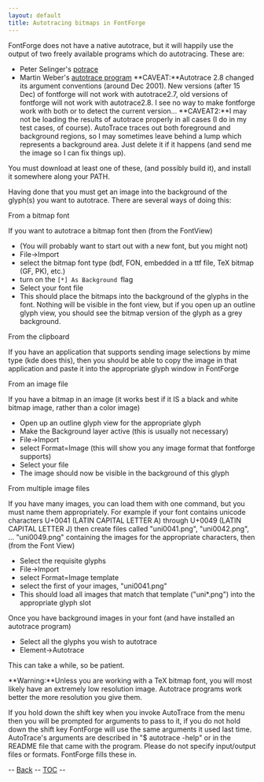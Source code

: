 ```yaml
---
layout: default
title: Autotracing bitmaps in FontForge
---
```


FontForge does not have a native autotrace, but it will happily use the
output of two freely available programs which do autotracing. These are:

-   Peter Selinger's [potrace](http://potrace.sf.net/)
-   Martin Weber's [autotrace
    program](http://sourceforge.net/projects/autotrace/)
     **CAVEAT:**Autotrace 2.8 changed its argument conventions (around
    Dec 2001). New versions (after 15 Dec) of fontforge will not work
    with autotrace2.7, old versions of fontforge will not work with
    autotrace2.8. I see no way to make fontforge work with both or to
    detect the current version...
     **CAVEAT2:**I may not be loading the results of autotrace properly
    in all cases (I do in my test cases, of course). AutoTrace traces
    out both foreground and background regions, so I may sometimes leave
    behind a lump which represents a background area. Just delete it if
    it happens (and send me the image so I can fix things up).

You must download at least one of these, (and possibly build it), and
install it somewhere along your PATH.

Having done that you must get an image into the background of the
glyph(s) you want to autotrace. There are several ways of doing this:

From a bitmap font

If you want to autotrace a bitmap font then (from the FontView)

-   (You will probably want to start out with a new font, but you might
    not)
-   File-\>Import
-   select the bitmap font type (bdf, FON, embedded in a ttf file, TeX
    bitmap (GF, PK), etc.)
-   turn on the `[*] As Background `flag
-   Select your font file
-   This should place the bitmaps into the background of the glyphs in
    the font. Nothing will be visible in the font view, but if you open
    up an outline glyph view, you should see the bitmap version of the
    glyph as a grey background.

From the clipboard

If you have an application that supports sending image selections by
mime type (kde does this), then you should be able to copy the image in
that application and paste it into the appropriate glyph window in
FontForge

From an image file

If you have a bitmap in an image (it works best if it IS a black and
white bitmap image, rather than a color image)

-   Open up an outline glyph view for the appropriate glyph
-   Make the Background layer active (this is usually not necessary)
-   File-\>Import
-   select Format=Image (this will show you any image format that
    fontforge supports)
-   Select your file
-   The image should now be visible in the background of this glyph

From multiple image files

If you have many images, you can load them with one command, but you
must name them appropriately. For example if your font contains unicode
characters U+0041 (LATIN CAPITAL LETTER A) through U+0049 (LATIN CAPITAL
LETTER J) then create files called "uni0041.png", "uni0042.png", ...
"uni0049.png" containing the images for the appropriate characters, then
(from the Font View)

-   Select the requisite glyphs
-   File-\>Import
-   select Format=Image template
-   select the first of your images, "uni0041.png"
-   This should load all images that match that template ("uni\*.png")
    into the appropriate glyph slot

Once you have background images in your font (and have installed an
autotrace program)

-   Select all the glyphs you wish to autotrace
-   Element-\>Autotrace

This can take a while, so be patient.

**Warning:**Unless you are working with a TeX bitmap font, you will most
likely have an extremely low resolution image. Autotrace programs work
better the more resolution you give them.

If you hold down the shift key when you invoke AutoTrace from the menu
then you will be prompted for arguments to pass to it, if you do not
hold down the shift key FontForge will use the same arguments it used
last time. AutoTrace's arguments are described in "\$ autotrace -help"
or in the README file that came with the program. Please do not specify
input/output files or formats. FontForge fills these in.

-- [Back](elementmenu.html#AutoTrace) -- [TOC](overview.html) --
